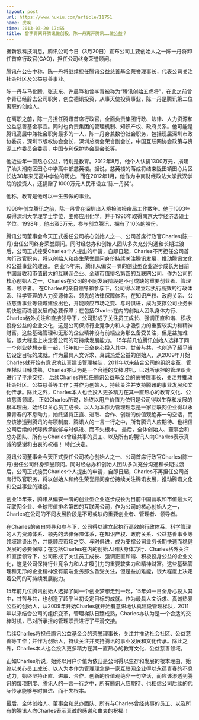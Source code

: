 ```yaml
---
layout: post
url: https://www.huxiu.com/article/11751
name: 虎嗅
time: 2013-03-20 17:55
title: 曾李青离开腾讯做创投，陈一丹离开腾讯……做公益？
---
```

据新浪科技消息，腾讯公司今日（3月20日）宣布公司主要创始人之一陈一丹将卸任首席行政官(CAO)，担任公司终身荣誉顾问。

腾讯在公告中称，陈一丹将继续担任腾讯公益慈善基金荣誉理事长，代表公司关注社会社区及公益慈善事业。

陈一丹与马化腾、张志东、许晨晔和曾李青被称为“腾讯创始五虎将”，在此之前曾李青已经辞去公司职务，创立德讯投资，从事天使投资事业，陈一丹是腾讯第二位离职的创始人。

在离职之前，陈一丹担任腾讯首席行政官，全面负责集团行政、法律、人力资源和公益慈善基金事宜。同时也负责集团的管理机制、知识产权、政府关系。他可能是腾讯高层中兼社会职务最多的一人，陈一丹身兼数份社会职务，包括现届深圳市政协委员，深圳市版权协会会长，深圳总商会荣誉副会长，中国互联网协会政策与资源工作委员会委员，中国专利保护协会副会长等。

他近些年一直热心公益，特别是教育。2012年8月，他个人认捐1300万元，捐建了汕头潮南区田心中学高中部慈英楼。据说，慈英楼的落成将结束陇田镇田心片区长达30年来无高中学位的历史。而在2012年1月，他作为中南财经政法大学武汉学院的投资人，还捐赠了1000万元人民币设立“陈一丹奖”。

他称，教育是他可以一生去做的事业。

1998年创立腾讯之前，陈一丹曾在深圳出入境检验检疫局工作数年。他于1993年取得深圳大学理学士学位，主修应用化学，并于1996年取得南京大学经济法硕士学位。1998年，他出资5万元，参与创立腾讯，拥有了10%的股份。

腾讯公司董事会今天正式委任公司核心创始人之一、公司首席行政官Charles(陈一丹)出任公司终身荣誉顾问。同时经总办和创始人团队多次充分沟通和长期过渡后，公司正式接受Charles个人提出的申请，自即日起，Charles不再担任公司首席行政官职务，将以创始人和终生荣誉顾问身份持续关注腾讯发展，推动腾讯文化和公益事业的建设。 创业15年来，腾讯从偏安一隅的创业型企业逐步成长为目前中国营收和市值最大的互联网企业、全球市值排名第四的互联网公司，作为公司的核心创始人之一，Charles在公司的不同发展阶段是不可或缺的重要创业者、管理者、领导者。 在Charles的亲自领导和参与下，公司得以建立起执行高效的行政体系、科学管理的人力资源体系、领先的法律保障体系，在知识产权、政府关系、公益慈善事业等领域建设出色，并能顺应市场之变、与时俱进，成为支撑公司业务长期快速而稳健发展的必要保障；在包括Charles在内的创始人团队身体力行、Charles格外关注和直接领导下，公司形成了关注员工成长、强调正直和谐、积极投身公益的企业文化，这是公司保持行业竞争力和人才吸引力的重要软实力和精神财富。这些基础管理和无形的企业精神没有前端业务那么备受关注，但是益加难能，很大程度上决定着公司的可持续发展能力。 15年前几位腾讯创始人选择了同一个创业梦想走到一起，15年如一日全身心投入其中，甘苦与共，也创造了超乎当初设定目标的成就。作为最具人文诉求、真诚热爱公益的创始人，从2009年开始Charles就开始有意识地认真建设管理梯队，2011年以来结合公司的组织变革，管理梯队日臻成熟，Charles亦认为是一个合适的交棒时机，已对所承担的管理职责进行了平滑交接。 后续Charles将担任腾讯公益基金会的荣誉理事长，关注并推动社会社区、公益慈善等工作；并作为创始人，持续关注并支持腾讯的事业发展和文化传承。除此之外，Charles本人也会投入更多精力在其一直热心的教育文化、公益慈善领域。 正如Charles所说，始终以用户价值为依归是公司得以生存和发展的根本理由，始终以关心员工成长、以人为本作为管理理念是一家互联网企业得以永葆青春的不息动力，始终坚持正直、进取、合作、创新的价值观绝非一句空话，而应该渗透到腾讯的每项制度、腾讯人的一言一行之中，所有腾讯人应期待、也相信公司后续的代际传承能够与时俱进、而不失根本。 最后，全体创始人、董事会和总办团队、所有与Charles曾经共事的员工、以及所有的腾讯人向Charles表示真诚的感谢和由衷的祝福！ 特此决定。

腾讯公司董事会今天正式委任公司核心创始人之一、公司首席行政官Charles(陈一丹)出任公司终身荣誉顾问。同时经总办和创始人团队多次充分沟通和长期过渡后，公司正式接受Charles个人提出的申请，自即日起，Charles不再担任公司首席行政官职务，将以创始人和终生荣誉顾问身份持续关注腾讯发展，推动腾讯文化和公益事业的建设。

创业15年来，腾讯从偏安一隅的创业型企业逐步成长为目前中国营收和市值最大的互联网企业、全球市值排名第四的互联网公司，作为公司的核心创始人之一，Charles在公司的不同发展阶段是不可或缺的重要创业者、管理者、领导者。

在Charles的亲自领导和参与下，公司得以建立起执行高效的行政体系、科学管理的人力资源体系、领先的法律保障体系，在知识产权、政府关系、公益慈善事业等领域建设出色，并能顺应市场之变、与时俱进，成为支撑公司业务长期快速而稳健发展的必要保障；在包括Charles在内的创始人团队身体力行、Charles格外关注和直接领导下，公司形成了关注员工成长、强调正直和谐、积极投身公益的企业文化，这是公司保持行业竞争力和人才吸引力的重要软实力和精神财富。这些基础管理和无形的企业精神没有前端业务那么备受关注，但是益加难能，很大程度上决定着公司的可持续发展能力。

15年前几位腾讯创始人选择了同一个创业梦想走到一起，15年如一日全身心投入其中，甘苦与共，也创造了超乎当初设定目标的成就。作为最具人文诉求、真诚热爱公益的创始人，从2009年开始Charles就开始有意识地认真建设管理梯队，2011年以来结合公司的组织变革，管理梯队日臻成熟，Charles亦认为是一个合适的交棒时机，已对所承担的管理职责进行了平滑交接。

后续Charles将担任腾讯公益基金会的荣誉理事长，关注并推动社会社区、公益慈善等工作；并作为创始人，持续关注并支持腾讯的事业发展和文化传承。除此之外，Charles本人也会投入更多精力在其一直热心的教育文化、公益慈善领域。

正如Charles所说，始终以用户价值为依归是公司得以生存和发展的根本理由，始终以关心员工成长、以人为本作为管理理念是一家互联网企业得以永葆青春的不息动力，始终坚持正直、进取、合作、创新的价值观绝非一句空话，而应该渗透到腾讯的每项制度、腾讯人的一言一行之中，所有腾讯人应期待、也相信公司后续的代际传承能够与时俱进、而不失根本。

最后，全体创始人、董事会和总办团队、所有与Charles曾经共事的员工、以及所有的腾讯人向Charles表示真诚的感谢和由衷的祝福！

